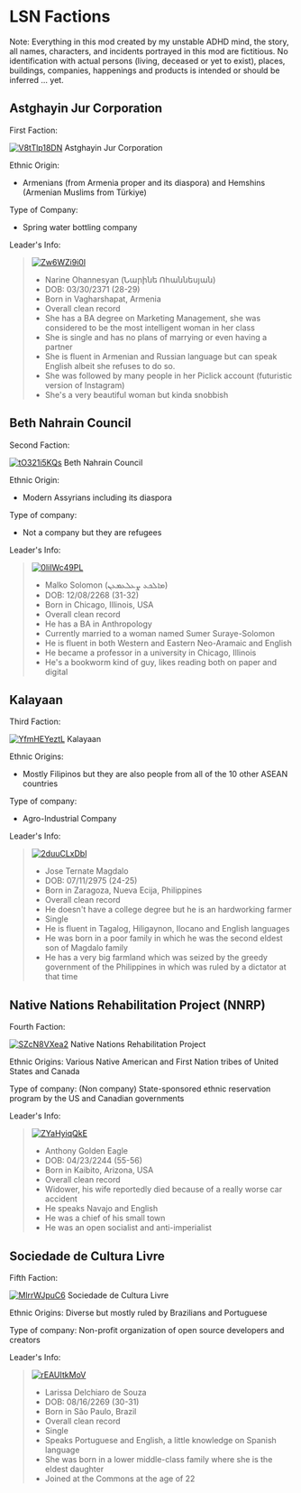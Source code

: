 # LSN Factions

Note: Everything in this mod created by my unstable ADHD mind, the story, all names, characters, and incidents portrayed in this mod are fictitious. No identification with actual persons (living, deceased or yet to exist), places, buildings, companies, happenings and products is intended or should be inferred ... yet.

## Astghayin Jur Corporation

 First Faction:

<a href="https://imgbox.io/ib/V8tTlp18DN"><img src="https://imgbox.io/ib/V8tTlp18DN.png" alt="V8tTlp18DN"/></a>
 Astghayin Jur Corporation

 Ethnic Origin: 
* Armenians (from Armenia proper and its diaspora) and Hemshins (Armenian Muslims from Türkiye)

 Type of Company: 
* Spring water bottling company

 Leader's Info:
> <a href="https://imgbox.io/ib/Zw6WZi9i0l"><img src="https://imgbox.io/ib/Zw6WZi9i0l.png" alt="Zw6WZi9i0l"/></a>
>* Narine Ohannesyan (Նարինե Ոհաննեսյան)
>* DOB: 03/30/2371 (28-29)
>* Born in Vagharshapat, Armenia
>* Overall clean record
>* She has a BA degree on Marketing Management, she was considered to be the most intelligent woman in her class
>* She is single and has no plans of marrying or even having a partner
>* She is fluent in Armenian and Russian language but can speak English albeit she refuses to do so.
>* She was followed by many people in her Piclick account (futuristic version of Instagram)
>* She's a very beautiful woman but kinda snobbish

## Beth Nahrain Council

 Second Faction:

<a href="https://imgbox.io/ib/tO321i5KQs"><img src="https://imgbox.io/ib/tO321i5KQs.png" alt="tO321i5KQs"/></a>
Beth Nahrain Council

 Ethnic Origin:
* Modern Assyrians including its diaspora

 Type of company:
* Not a company but they are refugees

 Leader's Info:
> <a href="https://imgbox.io/ib/0liIWc49PL"><img src="https://imgbox.io/ib/0liIWc49PL.png" alt="0liIWc49PL"/></a>
>* Malko Solomon (ܡܐܠܟܥ ܨܥܠܥܡܥܢ)
>* DOB: 12/08/2268 (31-32)
>* Born in Chicago, Illinois, USA
>* Overall clean record
>* He has a BA in Anthropology
>* Currently married to a woman named Sumer Suraye-Solomon
>* He is fluent in both Western and Eastern Neo-Aramaic and English
>* He became a professor in a university in Chicago, Illinois
>* He's a bookworm kind of guy, likes reading both on paper and digital

## Kalayaan

 Third Faction:

<a href="https://imgbox.io/ib/YfmHEYeztL"><img src="https://imgbox.io/ib/YfmHEYeztL.png" alt="YfmHEYeztL"/></a>
Kalayaan

 Ethnic Origins:
* Mostly Filipinos but they are also people from all of the 10 other ASEAN countries

 Type of company:
* Agro-Industrial Company

 Leader's Info:

> <a href="https://imgbox.io/ib/2duuCLxDbl"><img src="https://imgbox.io/ib/2duuCLxDbl.png" alt="2duuCLxDbl"/></a>
>* Jose Ternate Magdalo 
>* DOB: 07/11/2975 (24-25)
>* Born in Zaragoza, Nueva Ecija, Philippines
>* Overall clean record
>* He doesn't have a college degree but he is an hardworking farmer
>* Single
>* He is fluent in Tagalog, Hiligaynon, Ilocano and English languages
>* He was born in a poor family in which he was the second eldest son of Magdalo family
>* He has a very big farmland which was seized by the greedy government of the Philippines in which was ruled by a dictator at that time

## Native Nations Rehabilitation Project (NNRP)

 Fourth Faction:

<a href="https://imgbox.io/ib/SZcN8VXea2"><img src="https://imgbox.io/ib/SZcN8VXea2.png" alt="SZcN8VXea2"/></a>
Native Nations Rehabilitation Project

 Ethnic Origins:
Various Native American and First Nation tribes of United States and Canada 

 Type of company:
(Non company) State-sponsored ethnic reservation program by the US and Canadian governments

 Leader's Info:

> <a href="https://imgbox.io/ib/ZYaHyiqQkE"><img src="https://imgbox.io/ib/ZYaHyiqQkE.png" alt="ZYaHyiqQkE"/></a>
>* Anthony Golden Eagle
>* DOB: 04/23/2244 (55-56)
>* Born in Kaibito, Arizona, USA
>* Overall clean record
>* Widower, his wife reportedly died because of a really worse car accident
>* He speaks Navajo and English
>* He was a chief of his small town
>* He was an open socialist and anti-imperialist

## Sociedade de Cultura Livre

 Fifth Faction:

<a href="https://imgbox.io/ib/MlrrWJpuC6"><img src="https://imgbox.io/ib/MlrrWJpuC6.png" alt="MlrrWJpuC6"/></a>
Sociedade de Cultura Livre

 Ethnic Origins:
Diverse but mostly ruled by Brazilians and Portuguese

 Type of company:
Non-profit organization of open source developers and creators

 Leader's Info:

> <a href="https://imgbox.io/ib/rEAUItkMoV"><img src="https://imgbox.io/ib/rEAUItkMoV.png" alt="rEAUItkMoV"/></a>
>* Larissa Delchiaro de Souza
>* DOB: 08/16/2269 (30-31)
>* Born in São Paulo, Brazil
>* Overall clean record
>* Single
>* Speaks Portuguese and English, a little knowledge on Spanish language
>* She was born in a lower middle-class family where she is the eldest daughter
>* Joined at the Commons at the age of 22
